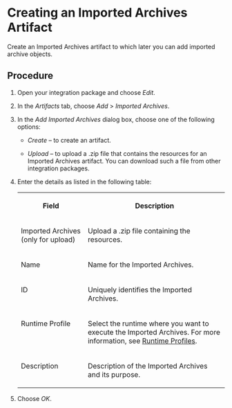 <!-- loioe555cafc52bc44bc8ec85c4c43deed7b -->

# Creating an Imported Archives Artifact

Create an Imported Archives artifact to which later you can add imported archive objects.



<a name="loioe555cafc52bc44bc8ec85c4c43deed7b__steps_pfg_g15_4xb"/>

## Procedure

1.  Open your integration package and choose *Edit*.

2.  In the *Artifacts* tab, choose *Add* \> *Imported Archives*.

3.  In the *Add Imported Archives* dialog box, choose one of the following options:

    -   *Create* – to create an artifact.

    -   *Upload* – to upload a .zip file that contains the resources for an Imported Archives artifact. You can download such a file from other integration packages.


4.  Enter the details as listed in the following table:


    <table>
    <tr>
    <th valign="top">

    Field
    
    </th>
    <th valign="top">

    Description
    
    </th>
    </tr>
    <tr>
    <td valign="top">
    
    Imported Archives \(only for upload\)
    
    </td>
    <td valign="top">
    
    Upload a .zip file containing the resources.
    
    </td>
    </tr>
    <tr>
    <td valign="top">
    
    Name
    
    </td>
    <td valign="top">
    
    Name for the Imported Archives.
    
    </td>
    </tr>
    <tr>
    <td valign="top">
    
    ID
    
    </td>
    <td valign="top">
    
    Uniquely identifies the Imported Archives.
    
    </td>
    </tr>
    <tr>
    <td valign="top">
    
    Runtime Profile
    
    </td>
    <td valign="top">
    
    Select the runtime where you want to execute the Imported Archives. For more information, see [Runtime Profiles](IntegrationSettings/runtime-profiles-8007daa.md).
    
    </td>
    </tr>
    <tr>
    <td valign="top">
    
    Description
    
    </td>
    <td valign="top">
    
    Description of the Imported Archives and its purpose.
    
    </td>
    </tr>
    </table>
    
5.  Choose *OK*.


